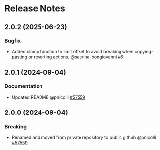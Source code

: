 # Release Notes

<!-- You should *NOT* be adding new change log entries to this file.
     You should create a file in the news directory instead.
     For helpful instructions, please see:
     https://6.docs.plone.org/contributing/index.html?highlight=towncrier#change-log-entry
-->

<!-- towncrier release notes start -->

## 2.0.2 (2025-06-23)

### Bugfix

- Added clamp function to limit offset to avoid breaking when copying-pasting or reverting actions. @sabrina-bongiovanni [#6](https://redturtle.tpondemand.com/entity/6)

## 2.0.1 (2024-09-04)

### Documentation

- Updated README @pnicolli [#57559](https://redturtle.tpondemand.com/entity/57559)

## 2.0.0 (2024-09-04)

### Breaking

- Renamed and moved from private repository to public github @pnicolli [#57559](https://redturtle.tpondemand.com/entity/57559)
